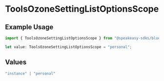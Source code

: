 # ToolsOzoneSettingListOptionsScope

## Example Usage

```typescript
import { ToolsOzoneSettingListOptionsScope } from "@speakeasy-sdks/bluesky/models/operations";

let value: ToolsOzoneSettingListOptionsScope = "personal";
```

## Values

```typescript
"instance" | "personal"
```